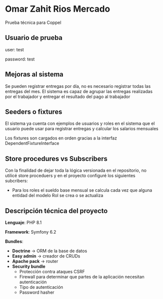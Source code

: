 # Omar Zahit Rios Mercado

Prueba técnica para Coppel

## Usuario de prueba

user: test

password: test


## Mejoras al sistema

Se pueden registrar entregas por día, no es necesario registrar todas las entregas del mes. El sistema es capaz de agrupar las entregas realizadas por el trabajador y entregar el resultado del pago al trabajador

## Seeders o fixtures
El sistema ya cuenta con ejemplos de usuarios y roles en el sistema que el usuario puede usar para registrar entregas y calcular los salarios mensuales

Los fixtures son cargados en orden gracias a la interfaz DependentFixtureInterface

## Store procedures vs Subscribers

Con la finalidad de dejar toda la lógica versionada en el repositorio, no utilicé store proceduers y en el proyecto configuré los siguientes subcribers:

- Para los roles el sueldo base mensual se calcula cada vez que alguna entidad del modelo Rol se crea o se actualiza


## Descripción técnica del proyecto

**Lenguaje**: PHP 8.1

**Framework**: Symfony 6.2

**Bundles**:
- **Doctrine** -> ORM de la base de datos
- **Easy admin** -> creador de CRUDs 
- **Apache pack** -> router
- **Security bundle**
    - Protección contra ataques CSRF
    - Firewall para determinar que partes de la aplicación necesitan autenticación
    - Tipo de autenticación
    - Password hasher


